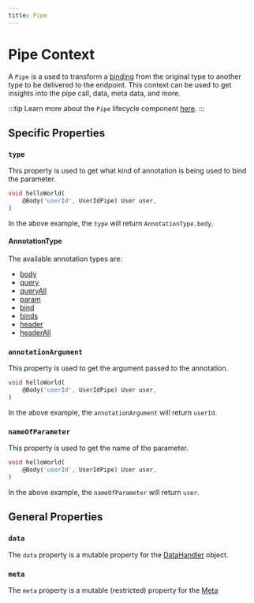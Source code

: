 ```yaml
---
title: Pipe
---
```


# Pipe Context

A `Pipe` is a used to transform a [binding](../core/binding) from the original type to another type to be delivered to the endpoint. This context can be used to get insights into the pipe call, data, meta data, and more.

:::tip
Learn more about the `Pipe` lifecycle component [here](../core/pipes).
:::

## Specific Properties

### `type`

This property is used to get what kind of annotation is being used to bind the parameter.

```dart
void helloWorld(
    @Body('userId', UserIdPipe) User user,
)
```

In the above example, the `type` will return `AnnotationType.body`.

#### AnnotationType

The available annotation types are:

- [body](../core/binding#body)
- [query](../core/binding#query)
- [queryAll](../core/binding#all-values)
- [param](../core/binding#param)
- [bind](../core/binding#bind)
- [binds](../core/binding#via-binds)
- [header](../core/binding#header)
- [headerAll](../core/binding#all-values-1)

### `annotationArgument`

This property is used to get the argument passed to the annotation.

```dart
void helloWorld(
    @Body('userId', UserIdPipe) User user,
)
```

In the above example, the `annotationArgument` will return `userId`.

### `nameOfParameter`

This property is used to get the name of the parameter.

```dart
void helloWorld(
    @Body('userId', UserIdPipe) User user,
)
```

In the above example, the `nameOfParameter` will return `user`.

## General Properties

### `data`

The `data` property is a mutable property for the [DataHandler](./core/data_handler) object.

### `meta`

The `meta` property is a mutable (restricted) property for the [Meta](./core/meta_handler)
